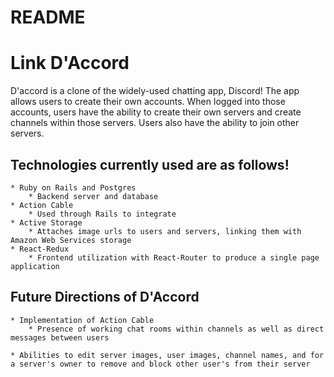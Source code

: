 # README

# Link D'Accord

D'accord is a clone of the widely-used chatting app, Discord! The app allows users to create their own accounts. When logged into those accounts, users have the ability to create their own servers and create channels within those servers. Users also have the ability to join other servers.

## Technologies currently used are as follows! 
    * Ruby on Rails and Postgres
        * Backend server and database
    * Action Cable 
        * Used through Rails to integrate
    * Active Storage
        * Attaches image urls to users and servers, linking them with Amazon Web Services storage
    * React-Redux
        * Frontend utilization with React-Router to produce a single page application

## Future Directions of D'Accord

    * Implementation of Action Cable 
        * Presence of working chat rooms within channels as well as direct messages between users

    * Abilities to edit server images, user images, channel names, and for a server's owner to remove and block other user's from their server
